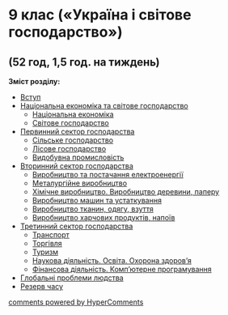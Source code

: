 <div id="hypercomments_widget" class="js-hypercomments-widget invisible"></div>

# 9 клас («Україна і світове господарство»)

## (52 год, 1,5 год. на тиждень)

<b>Зміст розділу:</b><br>

<ul class="articles" type="disc">
    <li class="chapter " data-level="1" data-path="vstup.html">
            <a href="vstup.html">
                Вступ
            </a>
    </li>
    <li class="chapter " data-level="2" data-path="nacionalna_ekonomyka_ta_svytove_gospodarstvo.html">
            <a href="nacionalna_ekonomyka_ta_svytove_gospodarstvo.html">
                Національна економіка та світове господарство
            </a>
        <ul class="articles" type="circle">
	        <li class="chapter " data-level="1" data-path="nac_ekonomyka.html">
	                <a href="nac_ekonomyka.html">
	                    Національна економіка
	                </a>
	        </li>
	        <li class="chapter " data-level="2" data-path="svytove_gospodarstvo.html">
	                <a href="svytove_gospodarstvo.html">
	                    Світове господарство
	                </a>
	        </li>
        </ul>
    </li>
    <li class="chapter " data-level="3" data-path="pervynnyu_sektor_gospodarstvsa.html">
            <a href="pervynnyu_sektor_gospodarstvsa.html">
                Первинний сектор господарства
            </a>
        <ul class="articles" type="circle">
	        <li class="chapter " data-level="1" data-path="silske_gospodarstvo.html">
	                <a href="silske_gospodarstvo.html">
	                    Сільське господарство
	                </a>
	        </li>
	        <li class="chapter " data-level="2" data-path="lisove_gospodarstvo.html">
	                <a href="lisove_gospodarstvo.html">
	                    Лісове господарство
	                </a>
	        </li>
	        <li class="chapter " data-level="3" data-path="vydobuvna_promyslovyst.html">
	                <a href="vydobuvna_promyslovyst.html">
	                    Видобувна промисловість
	                </a>
	        </li>
        </ul>
    </li>
    <li class="chapter " data-level="4" data-path="vtorynnyu_sektor_gospodarstva.html">
            <a href="vtorynnyu_sektor_gospodarstva.html">
                Вторинний сектор господарства
            </a>
        <ul class="articles" type="circle">
	        <li class="chapter " data-level="1" data-path="elektroenergiya.html">
	                <a href="elektroenergiya.html">
	                    Виробництво та постачання електроенергії
	                </a>
	        </li>
	        <li class="chapter " data-level="2" data-path="metalurgiya.html">
	                <a href="metalurgiya.html">
	                    Металургійне виробництво
	                </a>
	        </li>
	        <li class="chapter " data-level="3" data-path="khim_vyrobnyctvo.html">
	                <a href="khim_vyrobnyctvo.html">
	                    Хімічне виробництво. Виробництво деревини, паперу
	                </a>
	        </li>
	        <li class="chapter " data-level="4" data-path="vyrobnyctbo_mashyn_ta_ustatkuvannya.html">
	                <a href="vyrobnyctbo_mashyn_ta_ustatkuvannya.html">
	                    Виробництво машин та устаткування
	                </a>
	        </li>
	        <li class="chapter " data-level="5" data-path="vyrobnyctbo_tkanyn_odyagu_vzuttya.html">
	                <a href="vyrobnyctbo_tkanyn_odyagu_vzuttya.html">
	                    Виробництво тканин, одягу, взуття
	                </a>
	        </li>
	        <li class="chapter " data-level="6" data-path="vyrobnyctbo_kharchovykh_productyv_napoiv.html">
	                <a href="vyrobnyctbo_kharchovykh_productyv_napoiv.html">
	                    Виробництво харчових продуктів, напоїв
	                </a>
	        </li>
        </ul>
    </li>
    <li class="chapter " data-level="5" data-path="tretynnyu_sektor_gospodarstva.html">
            <a href="tretynnyu_sektor_gospodarstva.html">
                Третинний сектор господарства
            </a>
        <ul class="articles" type="circle">
	        <li class="chapter " data-level="1" data-path="transport.html">
	                <a href="transport.html">
	                    Транспорт
	                </a>
	        </li>
	        <li class="chapter " data-level="2" data-path="torgivlya.html">
	                <a href="torgivlya.html">
	                    Торгівля
	                </a>
	        </li>
	        <li class="chapter " data-level="3" data-path="turyzm.html">
	                <a href="turyzm.html">
	                    Туризм
	                </a>
	        </li>
	        <li class="chapter " data-level="4" data-path="naukova_diyalnist_osvyta_okhorona_zdorovya.html">
	                <a href="naukova_diyalnist_osvyta_okhorona_zdorovya.html">
	                    Наукова діяльність. Освіта. Охорона здоров’я
	                </a>
	        </li>
	        <li class="chapter " data-level="5" data-path="fynansy_programuvannya.html">
	                <a href="fynansy_programuvannya.html">
	                    Фінансова діяльність. Комп’ютерне програмування
	                </a>
	        </li>
        </ul>
    </li>
    <li class="chapter " data-level="6" data-path="globalny_systemy_lyudstva.html">
            <a href="globalny_systemy_lyudstva.html">
                Глобальні проблеми людства
            </a>
    </li>
    <li class="chapter " data-level="7" data-path="rezerv.html">
            <a href="rezerv.html">
                Резерв часу
            </a>
    </li>
</ul>

<div class="js-hypercomments-container">
<a href="http://hypercomments.com" class="hc-link" title="comments widget">comments powered by HyperComments</a>
</div>